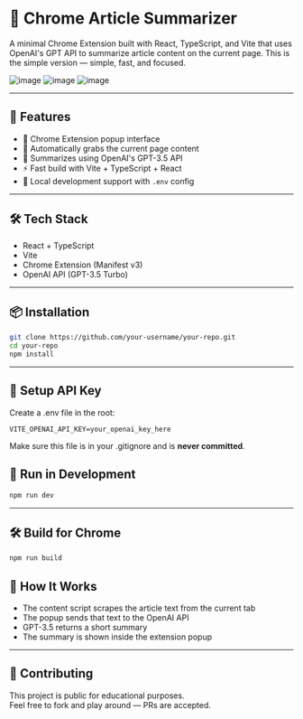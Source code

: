 # 🧠 Chrome Article Summarizer

A minimal Chrome Extension built with React, TypeScript, and Vite that uses OpenAI's GPT API to summarize article content on the current page. This is the simple version — simple, fast, and focused.

![image](https://github.com/user-attachments/assets/6e5fce02-3d01-40a7-a873-e528bd76c339)
![image](https://github.com/user-attachments/assets/2addcc71-e0f2-496e-82d5-dd1de153cb8b)
![image](https://github.com/user-attachments/assets/fed50a31-4f34-4a5a-99fe-472559b7dd60)


---

## 🚀 Features

- 🧩 Chrome Extension popup interface
- 🔗 Automatically grabs the current page content
- 🤖 Summarizes using OpenAI's GPT-3.5 API
- ⚡️ Fast build with Vite + TypeScript + React
- 🧪 Local development support with `.env` config

---

## 🛠 Tech Stack

- React + TypeScript
- Vite
- Chrome Extension (Manifest v3)
- OpenAI API (GPT-3.5 Turbo)

---

## 📦 Installation

```bash
git clone https://github.com/your-username/your-repo.git
cd your-repo
npm install
```

---

## 🔐 Setup API Key

Create a .env file in the root:

```env
VITE_OPENAI_API_KEY=your_openai_key_here
```
Make sure this file is in your .gitignore and is **never committed**.

## 🧪 Run in Development

```bash
npm run dev
```

---

## 🛠 Build for Chrome

```bash
npm run build
```

## 🧠 How It Works

- The content script scrapes the article text from the current tab
- The popup sends that text to the OpenAI API
- GPT-3.5 returns a short summary
- The summary is shown inside the extension popup

---

## 🤝 Contributing

This project is public for educational purposes. <br />
Feel free to fork and play around — PRs are accepted.
